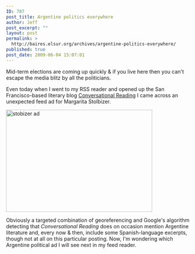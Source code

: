 ```yaml
---
ID: 787
post_title: Argentine politics everywhere
author: Jeff
post_excerpt: ""
layout: post
permalink: >
  http://baires.elsur.org/archives/argentine-politics-everywhere/
published: true
post_date: 2009-06-04 15:07:01
---
```

Mid-term elections are coming up quickly & if you live here then you can't escape the media blitz by all the politicians. 

Even today when I went to my RSS reader and opened up the San Francisco-based literary blog <a href="http://www.conversationalreading.com/">Conversational Reading</a> I came across an unexpected feed ad for Margarita Stolbizer. 

<img src="http://baires.elsur.org/wp-content/uploads/2009/06/stobizerad.jpg" alt="stobizer ad" title="stobizer ad" width="400" height="280" class="aligncenter size-full wp-image-788" />

Obviously a targeted combination of georeferencing and Google's algorithm detecting that <em>Conversational Reading</em> does on occasion mention Argentine literature and, every now & then, include some Spanish-language excerpts, though not at all on this particular posting. Now, I'm wondering which Argentine political ad I will see next in my feed reader.